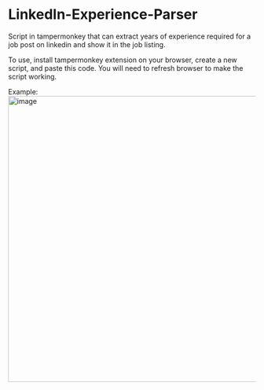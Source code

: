 # LinkedIn-Experience-Parser
Script in tampermonkey that can extract years of experience required for a job post on linkedin and show it in the job listing.

To use, install tampermonkey extension on your browser, create a new script, and paste this code.
You will need to refresh browser to make the script working.

Example:
<img width="582" alt="image" src="https://github.com/Scresat/LinkedIn-Experience-Parser/assets/32240792/dac5869f-ab02-4b29-91eb-f94d7ab29710">
